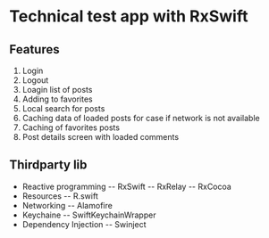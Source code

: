 # Technical test app with RxSwift

## Features
1. Login
2. Logout
3. Loagin list of posts
4. Adding to favorites
5. Local search for posts
6. Caching data of loaded posts for case if network is not available
7. Caching of favorites posts
8. Post details screen with loaded comments

## Thirdparty lib
- Reactive programming
-- RxSwift
-- RxRelay
-- RxCocoa
- Resources
-- R.swift
- Networking
-- Alamofire
- Keychaine
-- SwiftKeychainWrapper
- Dependency Injection
-- Swinject
